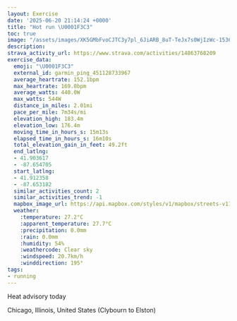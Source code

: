 ```yaml
---
layout: Exercise
date: '2025-06-20 21:14:24 +0000'
title: "Hot run \U0001F3C3"
toc: true
image: "/assets/images/XK5GMbFvoCJTC3y7pl_6JiARB_8uT-TeJx7s0WjIzWc-1536x2048.jpg.jpeg"
description:
strava_activity_url: https://www.strava.com/activities/14863768209
exercise_data:
  emoji: "\U0001F3C3"
  external_id: garmin_ping_451128733967
  average_heartrate: 152.1bpm
  max_heartrate: 169.0bpm
  average_watts: 440.0W
  max_watts: 544W
  distance_in_miles: 2.01mi
  pace_per_mile: 7m34s/mi
  elevation_high: 183.4m
  elevation_low: 176.4m
  moving_time_in_hours_s: 15m13s
  elapsed_time_in_hours_s: 16m10s
  total_elevation_gain_in_feet: 49.2ft
  end_latlng:
  - 41.903617
  - -87.654705
  start_latlng:
  - 41.912358
  - -87.653182
  similar_activities_count: 2
  similar_activities_trend: -1
  mapbox_image_url: https://api.mapbox.com/styles/v1/mapbox/streets-v11/static/path-5+787af2-1.0(ily~F%7C__vO%5Dl%40IPQRMXi%40t%40c%40z%40yAdCW%5COJU%5EMLSZ%5Dv%40uBpCS%60%40MNEL%3Ff%40BP%3FX%3Fp%40BBDx%40A%60ABXANBtCCbADrGA~ABbAEr%40%40f%40Ff%40Ch%40VzB%5CtAb%40pDLd%40Dh%40%7CA_AjCkBx%40%5DVQp%40Y%5Ce%40x%40g%40HIPIj%40a%40p%40%5Bh%40QNIXe%40HI%60B_ALU%5E%5Dl%40%5BRO%5EOp%40o%40tCuBJEjAs%40h%40Ux%40e%40hAi%40bA_%40h%40c%40j%40_%40z%40a%40jAe%40lAy%40lAm%40X_%40JC%60%40Ax%40KJE%7CBWb%40Ct%40OfCSZGr%40%5Dd%40_%40tB%7DBLW),pin-s-s+e5b22e(-87.65455,41.91445),pin-s-f+89ae00(-87.65826999999994,41.90359)/auto/800x800?access_token=pk.eyJ1Ijoiam9zaGJlY2ttYW4iLCJhIjoiY205eWR2aDd1MWZ6djJrbXc4a3M0bWZleiJ9.XiG9OWkNcZk2QzjJbxLB4A
  weather:
    :temperature: 27.2°C
    :apparent_temperature: 27.7°C
    :precipitation: 0.0mm
    :rain: 0.0mm
    :humidity: 54%
    :weathercode: Clear sky
    :windspeed: 20.7km/h
    :winddirection: 195°
tags:
- running
---
```

Heat advisory today

Chicago, Illinois, United States (Clybourn to Elston)
